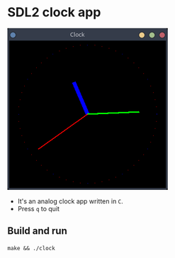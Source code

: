 # SDL2 clock app

![](screenshot.png)

- It's an analog clock app written in `C`.
- Press `q` to quit

## Build and run

```console
make && ./clock
```
